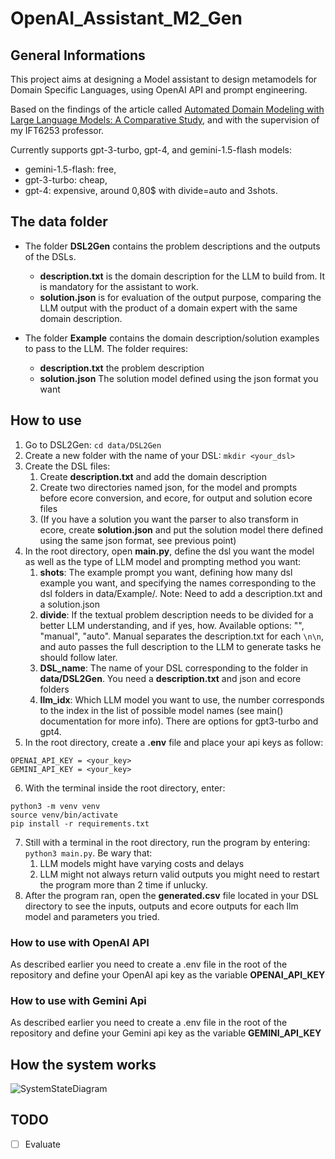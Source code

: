 # OpenAI_Assistant_M2_Gen

## General Informations
This project aims at designing a Model assistant to design metamodels for Domain Specific Languages, using OpenAI API and prompt engineering.

Based on the findings of the article called [Automated Domain Modeling with Large Language Models: A Comparative Study](https://ieeexplore.ieee.org/stamp/stamp.jsp?arnumber=10344012), and with the supervision of my IFT6253 professor.

Currently supports gpt-3-turbo, gpt-4, and gemini-1.5-flash models:
- gemini-1.5-flash: free,
- gpt-3-turbo: cheap,
- gpt-4: expensive, around 0,80$ with divide=auto and 3shots.

## The data folder
- The folder **DSL2Gen** contains the problem descriptions and the outputs of the DSLs. 
    - **description.txt** is the domain description for the LLM to build from. It is mandatory for the assistant to work.
    - **solution.json** is for evaluation of the output purpose, comparing the LLM output with the product of a domain expert with the same domain description.

- The folder **Example** contains the domain description/solution examples to pass to the LLM. The folder requires:
    - **description.txt** the problem description
    - **solution.json** The solution model defined using the json format you want

## How to use
1. Go to DSL2Gen: `cd data/DSL2Gen`
2. Create a new folder with the name of your DSL: `mkdir <your_dsl>`
3. Create the DSL files:
    1. Create **description.txt** and add the domain description
    2. Create two directories named json, for the model and prompts before ecore conversion, and ecore, for output and solution ecore files
    3. (If you have a solution you want the parser to also transform in ecore, create **solution.json** and put the solution model there defined using the same json format, see previous point)
4. In the root directory, open **main.py**, define the dsl you want the model as well as the type of LLM model and prompting method you want:
    1. **shots**: The example prompt you want, defining how many dsl example you want, and specifying the names corresponding to the dsl folders in data/Example/. Note: Need to add a description.txt and a solution.json
    2. **divide**: If the textual problem description needs to be divided for a better LLM understanding, and if yes, how. Available options: "", "manual", "auto". Manual separates the description.txt for each `\n\n`, and auto passes the full description to the LLM to generate tasks he should follow later.
    3. **DSL_name**: The name of your DSL corresponding to the folder in **data/DSL2Gen**. You need a **description.txt** and json and ecore folders
    4. **llm_idx**: Which LLM model you want to use, the number corresponds to the index in the list of possible model names (see main() documentation for more info). There are options for gpt3-turbo and gpt4.
5. In the root directory, create a **.env** file and place your api keys as follow:
```
OPENAI_API_KEY = <your_key>
GEMINI_API_KEY = <your_key>
```
6. With the terminal inside the root directory, enter:
```
python3 -m venv venv
source venv/bin/activate
pip install -r requirements.txt
```
7. Still with a terminal in the root directory, run the program by entering: `python3 main.py`. Be wary that:
    1. LLM models might have varying costs and delays
    2. LLM might not always return valid outputs you might need to restart the program more than 2 time if unlucky.
8. After the program ran, open the **generated.csv** file located in your DSL directory to see the inputs, outputs and ecore outputs for each llm model and parameters you tried.

### How to use with OpenAI API
As described earlier you need to create a .env file in the root of the repository and define your OpenAI api key as the variable **OPENAI_API_KEY**

### How to use with Gemini Api
As described earlier you need to create a .env file in the root of the repository and define your Gemini api key as the variable **GEMINI_API_KEY**

## How the system works
![SystemStateDiagram](https://github.com/user-attachments/assets/a0ac112b-08ea-4e21-89f7-f7be61dcc5ac)

## TODO
- [ ] Evaluate
